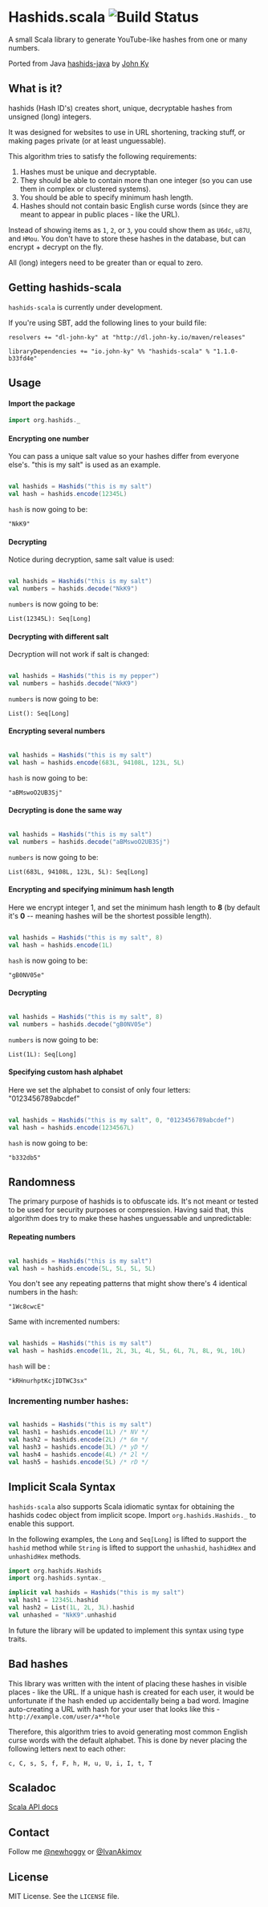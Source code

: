 # Hashids.scala ![Build Status](https://travis-ci.org/newhoggy/pico-kind.svg?branch=master)

A small Scala library to generate YouTube-like hashes from one or many numbers.

Ported from Java [hashids-java](https://github.com/jiecao-fm/hashids-java) by [John Ky](https://github.com/newhoggy)

## What is it?

hashids (Hash ID's) creates short, unique, decryptable hashes from unsigned (long) integers.

It was designed for websites to use in URL shortening, tracking stuff, or making pages private (or at least unguessable).

This algorithm tries to satisfy the following requirements:

1. Hashes must be unique and decryptable.
2. They should be able to contain more than one integer (so you can use them in complex or clustered systems).
3. You should be able to specify minimum hash length.
4. Hashes should not contain basic English curse words (since they are meant to appear in public places - like the URL).

Instead of showing items as `1`, `2`, or `3`, you could show them as `U6dc`, `u87U`, and `HMou`.
You don't have to store these hashes in the database, but can encrypt + decrypt on the fly.

All (long) integers need to be greater than or equal to zero.

## Getting hashids-scala

`hashids-scala` is currently under development.

If you're using SBT, add the following lines to your build file:

    resolvers += "dl-john-ky" at "http://dl.john-ky.io/maven/releases"

    libraryDependencies += "io.john-ky" %% "hashids-scala" % "1.1.0-b33fd4e"

## Usage

#### Import the package

```scala
import org.hashids._
```

#### Encrypting one number

You can pass a unique salt value so your hashes differ from everyone else's.  "this is my salt" is used as an example.

```scala

val hashids = Hashids("this is my salt")
val hash = hashids.encode(12345L)
```

`hash` is now going to be:

    "NkK9"

#### Decrypting

Notice during decryption, same salt value is used:

```scala

val hashids = Hashids("this is my salt")
val numbers = hashids.decode("NkK9")
```

`numbers` is now going to be:

    List(12345L): Seq[Long]

#### Decrypting with different salt

Decryption will not work if salt is changed:

```scala

val hashids = Hashids("this is my pepper")
val numbers = hashids.decode("NkK9")
```

`numbers` is now going to be:

    List(): Seq[Long]

#### Encrypting several numbers

```scala

val hashids = Hashids("this is my salt")
val hash = hashids.encode(683L, 94108L, 123L, 5L)
```

`hash` is now going to be:

    "aBMswoO2UB3Sj"

#### Decrypting is done the same way

```scala

val hashids = Hashids("this is my salt")
val numbers = hashids.decode("aBMswoO2UB3Sj")
```

`numbers` is now going to be:

    List(683L, 94108L, 123L, 5L): Seq[Long]

#### Encrypting and specifying minimum hash length

Here we encrypt integer 1, and set the minimum hash length to **8** (by default it's **0** -- meaning hashes will be the shortest possible length).

```scala

val hashids = Hashids("this is my salt", 8)
val hash = hashids.encode(1L)
```

`hash` is now going to be:

    "gB0NV05e"

#### Decrypting

```scala

val hashids = Hashids("this is my salt", 8)
val numbers = hashids.decode("gB0NV05e")
```

`numbers` is now going to be:

    List(1L): Seq[Long]

#### Specifying custom hash alphabet

Here we set the alphabet to consist of only four letters: "0123456789abcdef"

```scala

val hashids = Hashids("this is my salt", 0, "0123456789abcdef")
val hash = hashids.encode(1234567L)
```

`hash` is now going to be:

    "b332db5"

## Randomness

The primary purpose of hashids is to obfuscate ids. It's not meant or tested to be used for security purposes or compression.
Having said that, this algorithm does try to make these hashes unguessable and unpredictable:

#### Repeating numbers

```scala

val hashids = Hashids("this is my salt")
val hash = hashids.encode(5L, 5L, 5L, 5L)
```

You don't see any repeating patterns that might show there's 4 identical numbers in the hash:

    "1Wc8cwcE"

Same with incremented numbers:

```scala

val hashids = Hashids("this is my salt")
val hash = hashids.encode(1L, 2L, 3L, 4L, 5L, 6L, 7L, 8L, 9L, 10L)
```

`hash` will be :

    "kRHnurhptKcjIDTWC3sx"

### Incrementing number hashes:

```scala

val hashids = Hashids("this is my salt")
val hash1 = hashids.encode(1L) /* NV */
val hash2 = hashids.encode(2L) /* 6m */
val hash3 = hashids.encode(3L) /* yD */
val hash4 = hashids.encode(4L) /* 2l */
val hash5 = hashids.encode(5L) /* rD */
```

## Implicit Scala Syntax

`hashids-scala` also supports Scala idiomatic syntax for obtaining the hashids codec object from
implicit scope.  Import `org.hashids.Hashids._` to enable this support.

In the following examples, the `Long` and `Seq[Long]` is lifted to support the
`hashid` method while `String` is lifted to support the `unhashid`, `hashidHex` and `unhashidHex` methods.

```scala
import org.hashids.Hashids
import org.hashids.syntax._

implicit val hashids = Hashids("this is my salt")
val hash1 = 12345L.hashid
val hash2 = List(1L, 2L, 3L).hashid
val unhashed = "NkK9".unhashid
```

In future the library will be updated to implement this syntax using type traits.

## Bad hashes

This library was written with the intent of placing these hashes in visible places - like the URL. If a unique hash is created for each user, it would be unfortunate if the hash ended up accidentally being a bad word. Imagine auto-creating a URL with hash for your user that looks like this - `http://example.com/user/a**hole`

Therefore, this algorithm tries to avoid generating most common English curse words with the default alphabet. This is done by never placing the following letters next to each other:

    c, C, s, S, f, F, h, H, u, U, i, I, t, T

## Scaladoc
[Scala API docs](http://newhoggy.github.io/hashids/api/scala_2.11/1.0.0)

## Contact

Follow me [@newhoggy](https://twitter.com/newhoggy) or [@IvanAkimov](http://twitter.com/ivanakimov)

## License

MIT License. See the `LICENSE` file.
